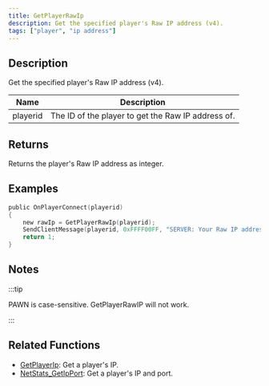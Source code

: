 ```yaml
---
title: GetPlayerRawIp
description: Get the specified player's Raw IP address (v4).
tags: ["player", "ip address"]
---
```


<VersionWarn version='omp v1.1.0.2612' />

## Description

Get the specified player's Raw IP address (v4).

| Name     | Description                                        |
| -------- | -------------------------------------------------- |
| playerid | The ID of the player to get the Raw IP address of. |

## Returns

Returns the player's Raw IP address as integer.

## Examples

```c
public OnPlayerConnect(playerid)
{
    new rawIp = GetPlayerRawIp(playerid);
    SendClientMessage(playerid, 0xFFFF00FF, "SERVER: Your Raw IP address: %d", rawIp);
    return 1;
}
```

## Notes

:::tip

PAWN is case-sensitive. GetPlayerRawIP will not work. 

:::

## Related Functions

- [GetPlayerIp](GetPlayerIp): Get a player's IP.
- [NetStats_GetIpPort](NetStats_GetIpPort): Get a player's IP and port.
